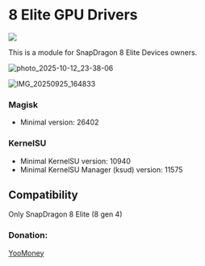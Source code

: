 # 8 Elite GPU Drivers
<a href="https://t.me/OnePlus_12_13_15"><img src="https://img.shields.io/badge/Telegram-Channel-blue?longCache=true&style=flat"></a>

This is a module for SnapDragon 8 Elite Devices owners.

![photo_2025-10-12_23-38-06](https://github.com/user-attachments/assets/1384e4e4-5311-428f-90e5-568bff022626)

![IMG_20250925_164833](https://github.com/user-attachments/assets/fc339365-8391-4593-967d-df3534f1c943)

### Magisk

+ Minimal version: 26402

### KernelSU

+ Minimal KernelSU version: 10940
+ Minimal KernelSU Manager (ksud) version: 11575

## Compatibility
Only SnapDragon 8 Elite (8 gen 4)
### Donation:
[YooMoney](https://yoomoney.ru/to/4100117733642486)
